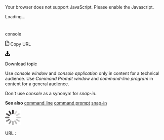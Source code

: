 Your browser does not support JavaScript. Please enable the Javascript.

Loading...

# 

console

![Copy URL](console_files/Copy.png)
Copy URL

![Download](console_files/Download.png)

Download topic

Use *console window* and *console application* only in content for a technical audience. Use *Command Prompt window* and *command-line program* in content for a general audience.

Don't use *console* as a synonym for *snap-in*.

**See also** [
command line](https://worldready.cloudapp.net/Styleguide/Read?id=2700&topicid=33561)
[command prompt](https://worldready.cloudapp.net/Styleguide/Read?id=1413&topicid=5119)
[snap-in](https://worldready.cloudapp.net/Styleguide/Read?id=2700&topicid=28839)

![In progress](console_files/activity-large.gif)

URL :

